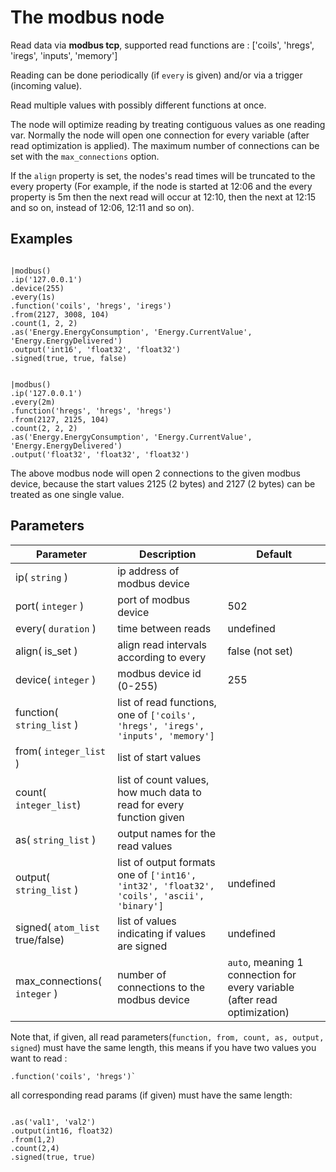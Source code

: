 The modbus node
=====================

Read data via **modbus tcp**, supported read functions are :
['coils', 'hregs', 'iregs', 'inputs', 'memory']

Reading can be done periodically (if `every` is given) and/or via a trigger (incoming value).

Read multiple values with possibly different functions at once.

The node will optimize reading by treating contiguous values as one reading var. 
Normally the node will open one connection for every variable (after read optimization is applied). 
The maximum number of connections can be set with the `max_connections` option. 

If the `align` property is set, the nodes's read times will be truncated to the every property
(For example, if the node is started at 12:06 and the every property is 5m then the next read will 
occur at 12:10, then the next at 12:15 and so on, instead of 12:06, 12:11 and so on).



Examples
-------
```dfs  

|modbus()
.ip('127.0.0.1') 
.device(255)
.every(1s)
.function('coils', 'hregs', 'iregs')
.from(2127, 3008, 104)
.count(1, 2, 2)
.as('Energy.EnergyConsumption', 'Energy.CurrentValue', 'Energy.EnergyDelivered')
.output('int16', 'float32', 'float32')
.signed(true, true, false) 
```


```dfs  

|modbus()
.ip('127.0.0.1')  
.every(2m)
.function('hregs', 'hregs', 'hregs')
.from(2127, 2125, 104)
.count(2, 2, 2)
.as('Energy.EnergyConsumption', 'Energy.CurrentValue', 'Energy.EnergyDelivered')
.output('float32', 'float32', 'float32') 
```
The above modbus node will open 2 connections to the given modbus device, because the start values 2125 (2 bytes) and 2127 (2 bytes)
can be treated as one single value.


Parameters
----------

Parameter     | Description | Default 
--------------|-------------|--------- 
ip( `string` )| ip address of modbus device |
port( `integer` )| port of modbus device|502
every( `duration` )|time between reads|undefined
align( is_set )|align read intervals according to every|false (not set)
device( `integer` )|modbus device id (0-255)|255
function( `string_list` )|list of read functions, one of `['coils', 'hregs', 'iregs', 'inputs', 'memory']`|
from( `integer_list` )|list of start values|
count( `integer_list`)|list of count values, how much data to read for every function given|
as( `string_list` )|output names for the read values|
output( `string_list` )|list of output formats one of `['int16', 'int32', 'float32', 'coils', 'ascii', 'binary']`|undefined
signed( `atom_list` true/false)|list of values indicating if values are signed|undefined
max_connections( `integer` )|number of connections to the modbus device|`auto`, meaning 1 connection for every variable (after read optimization)


Note that, if given, all read parameters(`function, from, count, as, output, signed`) must have the same length, this means if you have two
values you want to read :
```dfs
.function('coils', 'hregs')` 
```

all corresponding read params (if given) must have the same length:


```dfs

.as('val1', 'val2')
.output(int16, float32)
.from(1,2) 
.count(2,4)
.signed(true, true)

```
